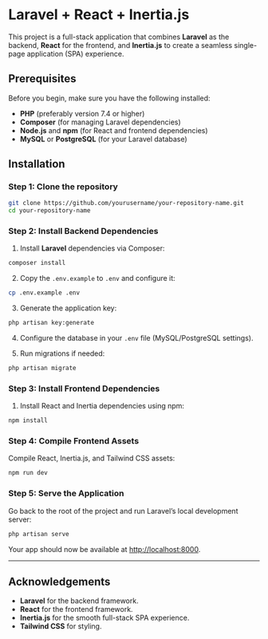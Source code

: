 
# Laravel + React + Inertia.js

This project is a full-stack application that combines **Laravel** as the backend, **React** for the frontend, and **Inertia.js** to create a seamless single-page application (SPA) experience.

## Prerequisites

Before you begin, make sure you have the following installed:

- **PHP** (preferably version 7.4 or higher)
- **Composer** (for managing Laravel dependencies)
- **Node.js** and **npm** (for React and frontend dependencies)
- **MySQL** or **PostgreSQL** (for your Laravel database)

## Installation

### Step 1: Clone the repository

```bash
git clone https://github.com/yourusername/your-repository-name.git
cd your-repository-name
```

### Step 2: Install Backend Dependencies

1. Install **Laravel** dependencies via Composer:

```bash
composer install
```

2. Copy the `.env.example` to `.env` and configure it:

```bash
cp .env.example .env
```

3. Generate the application key:

```bash
php artisan key:generate
```

4. Configure the database in your `.env` file (MySQL/PostgreSQL settings).

5. Run migrations if needed:

```bash
php artisan migrate
```

### Step 3: Install Frontend Dependencies

1.  Install React and Inertia dependencies using npm:

```bash
npm install
```

### Step 4: Compile Frontend Assets

Compile React, Inertia.js, and Tailwind CSS assets:

```bash
npm run dev
```

### Step 5: Serve the Application

Go back to the root of the project and run Laravel’s local development server:

```bash
php artisan serve
```

Your app should now be available at [http://localhost:8000](http://localhost:8000).

---

## Acknowledgements

- **Laravel** for the backend framework.
- **React** for the frontend framework.
- **Inertia.js** for the smooth full-stack SPA experience.
- **Tailwind CSS** for styling.
